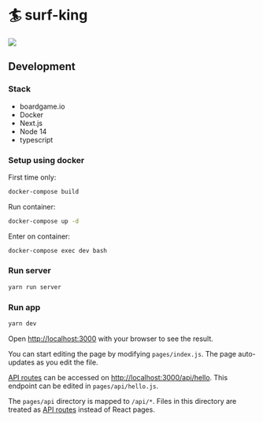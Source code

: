 # 🏄 surf-king

![](media/board.png)

## Development

### Stack
- boardgame.io
- Docker
- Next.js
- Node 14
- typescript

### Setup using docker

First time only:
```bash
docker-compose build
```

Run container:
```bash
docker-compose up -d
```

Enter on container:
```bash
docker-compose exec dev bash
```

### Run server

```bash
yarn run server
```

### Run app

```bash
yarn dev
```

Open [http://localhost:3000](http://localhost:3000) with your browser to see the result.

You can start editing the page by modifying `pages/index.js`. The page auto-updates as you edit the file.

[API routes](https://nextjs.org/docs/api-routes/introduction) can be accessed on [http://localhost:3000/api/hello](http://localhost:3000/api/hello). This endpoint can be edited in `pages/api/hello.js`.

The `pages/api` directory is mapped to `/api/*`. Files in this directory are treated as [API routes](https://nextjs.org/docs/api-routes/introduction) instead of React pages.
